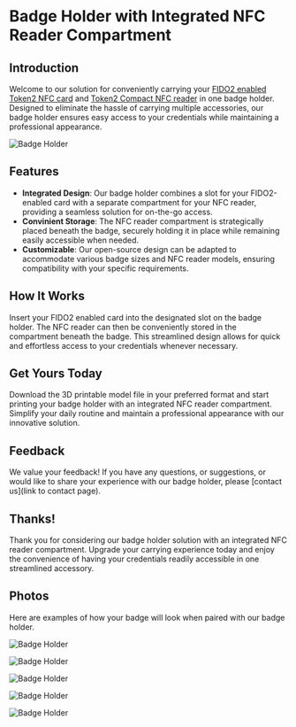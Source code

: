 # Badge Holder with Integrated NFC Reader Compartment

## Introduction
Welcome to our solution for conveniently carrying your [FIDO2 enabled Token2 NFC card](https://www.token2.swiss/shop/category/fido2-cards) and [Token2 Compact NFC reader](https://www.token2.swiss/shop/product/token2-t2sr-compact-usb-nfc-and-smart-card-reader) in one badge holder. Designed to eliminate the hassle of carrying multiple accessories, our badge holder ensures easy access to your credentials while maintaining a professional appearance.

![Badge Holder](https://www.token2.swiss/img/3DBadgeHolder/r/model.png)

## Features
- **Integrated Design**: Our badge holder combines a slot for your FIDO2-enabled card with a separate compartment for your NFC reader, providing a seamless solution for on-the-go access.
- **Convinient Storage**: The NFC reader compartment is strategically placed beneath the badge, securely holding it in place while remaining easily accessible when needed.
- **Customizable**: Our open-source design can be adapted to accommodate various badge sizes and NFC reader models, ensuring compatibility with your specific requirements.

## How It Works
Insert your FIDO2 enabled card into the designated slot on the badge holder. The NFC reader can then be conveniently stored in the compartment beneath the badge. This streamlined design allows for quick and effortless access to your credentials whenever necessary.

## Get Yours Today
Download the 3D printable model file in your preferred format and start printing your badge holder with an integrated NFC reader compartment. Simplify your daily routine and maintain a professional appearance with our innovative solution.

## Feedback
We value your feedback! If you have any questions, or suggestions, or would like to share your experience with our badge holder, please [contact us](link to contact page).

## Thanks!
Thank you for considering our badge holder solution with an integrated NFC reader compartment. Upgrade your carrying experience today and enjoy the convenience of having your credentials readily accessible in one streamlined accessory.

## Photos
Here are examples of how your badge will look when paired with our badge holder.

![Badge Holder](https://www.token2.swiss/img/3DBadgeHolder/r/IMG_5537.jpg)

![Badge Holder](https://www.token2.swiss/img/3DBadgeHolder/r/IMG_5538.jpg)

![Badge Holder](https://www.token2.swiss/img/3DBadgeHolder/r/IMG_5539.jpg)

![Badge Holder](https://www.token2.swiss/img/3DBadgeHolder/r/IMG_5540.jpg)

![Badge Holder](https://www.token2.swiss/img/3DBadgeHolder/r/IMG_5541.jpg)
